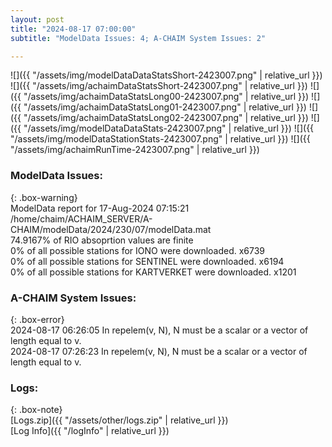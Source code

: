 ```yaml
---
layout: post
title: "2024-08-17 07:00:00"
subtitle: "ModelData Issues: 4; A-CHAIM System Issues: 2"

---
```


![]({{ "/assets/img/modelDataDataStatsShort-2423007.png" | relative_url }})
![]({{ "/assets/img/achaimDataStatsShort-2423007.png" | relative_url }})
![]({{ "/assets/img/achaimDataStatsLong00-2423007.png" | relative_url }})
![]({{ "/assets/img/achaimDataStatsLong01-2423007.png" | relative_url }})
![]({{ "/assets/img/achaimDataStatsLong02-2423007.png" | relative_url }})
![]({{ "/assets/img/modelDataDataStats-2423007.png" | relative_url }})
![]({{ "/assets/img/modelDataStationStats-2423007.png" | relative_url }})
![]({{ "/assets/img/achaimRunTime-2423007.png" | relative_url }})


### ModelData Issues:  
  
{: .box-warning}  
 ModelData report for 17-Aug-2024 07:15:21   
 /home/chaim/ACHAIM_SERVER/A-CHAIM/modelData/2024/230/07/modelData.mat   
 74.9167% of RIO absoprtion values are finite   
 0% of all possible stations for IONO were downloaded. x6739   
 0% of all possible stations for SENTINEL were downloaded. x6194   
 0% of all possible stations for KARTVERKET were downloaded. x1201   
  
### A-CHAIM System Issues:  
  
{: .box-error}  
2024-08-17 06:26:05 In repelem(v, N), N must be a scalar or a vector of length equal to v.  
2024-08-17 07:26:23 In repelem(v, N), N must be a scalar or a vector of length equal to v.  

### Logs:  
  
{: .box-note}  
[Logs.zip]({{ "/assets/other/logs.zip" | relative_url }})  
[Log Info]({{ "/logInfo" | relative_url }})  
